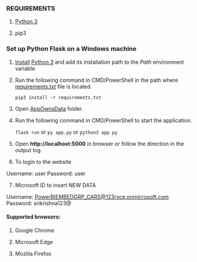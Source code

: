 ### REQUIREMENTS

1. [Python 3](https://www.python.org/downloads/)

2. pip3

### Set up Python Flask on a Windows machine

1. [Install](https://docs.python.org/3/using/index.html) [Python 3](https://www.python.org/downloads/) and add its installation path to the *Path* environment variable.

2. Run the following command in CMD/PowerShell in the path where [requirements.txt](./requirements.txt) file is located.<br>

   `pip3 install -r requirements.txt`

3. Open [AppOwnsData](./AppOwnsData) folder.

4. Run the following command in CMD/PowerShell to start the application.<br>

   `flask run` or `py app.py` or `python3 app.py`

5. Open **http://localhost:5000** in browser or follow the direction in the output log.

6. To login to the website

Username: user
Password: user

7. Microsoft ID to insert NEW DATA

Username: PowerBIEMBEDGRP_CARS@123rvce.onmicrosoft.com
Password: srikrishna123@

#### Supported browsers:

1. Google Chrome

2. Microsoft Edge

3. Mozilla Firefox

